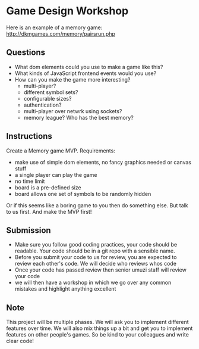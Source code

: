 # Game Design Workshop

Here is an example of a memory game:
http://dkmgames.com/memory/pairsrun.php

## Questions

- What dom elements could you use to make a game like this?
- What kinds of JavaScript frontend events would you use?
- How can you make the game more interesting?
  - multi-player?
  - different symbol sets?
  - configurable sizes?
  - authentication?
  - multi-player over netwrk using sockets?
  - memory league? Who has the best memory?

## Instructions

Create a Memory game MVP. Requirements:

- make use of simple dom elements, no fancy graphics needed or canvas stuff
- a single player can play the game
- no time limit
- board is a pre-defined size
- board allows one set of symbols to be randomly hidden

Or if this seems like a boring game to you then do something else.  But talk to us first. And make the MVP first!

## Submission

- Make sure you follow good coding practices, your code should be readable. Your code should be in a git repo with a sensible name.
- Before you submit your code to us for review, you are expected to review each other's code. We will decide who reviews whos code
- Once your code has passed review then senior umuzi staff will review your code
- we will then have a workshop in which we go over any common mistakes and highlight anything excellent

## Note

This project will be multiple phases. We will ask you to implement different features over time. We will also mix things up a bit and get you to implement features on other people's games. So be kind to your colleagues and write clear code! 